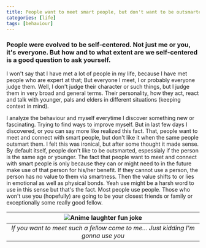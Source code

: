 ```yaml
---
title: People want to meet smart people, but don't want to be outsmarted
categories: [life]
tags: [behaviour]
---
```


### People were evolved to be self-centered. Not just me or you, it's everyone. But how and to what extent are we self-centered is a good question to ask yourself.

I won't say that I have met a lot of people in my life, because I have met people who are expert at that; But everyone I meet, I or probably everyone judge them. Well, I don't judge their character or such things, but I judge them in very broad and general terms. Their personality, how they act, react and talk with younger, pals and elders in different situations (keeping context in mind).

I analyze the behaviour and myself everytime I discover something new or fascinating. Trying to find ways to improve myself. But in last few days I discovered, or you can say more like realized this fact. That, people want to meet and connect with smart people, but don't like it when the same people outsmart them. I felt this was ironical, but after some thought it made sense. By default itself, people don't like to be outsmarted, espessialy if the person is the same age or younger. The fact that people want to meet and connect with smart people is only because they can or might need to in the future make use of that person for his/her benefit. If they cannot use a person, the person has no value to them via smartness. Then the value shifts to or lies in emotional as well as physical bonds. Yeah use might be a harsh word to use in this sense but that's the fact. Most people use people. Those who won't use you (hopefully) are going to be your closest friends or family or exceptionally some really good fellow.

| ![Anime laughter fun joke](https://media.tenor.com/gFR8jBHv-XkAAAAC/anime-evil.gif) |
| :---------------------------------------------------------------------------------: |
|  *If you want to meet such a fellow come to me... Just kidding I'm gonna use you*   |